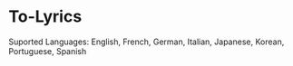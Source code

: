# To-Lyrics
Suported Languages: English, French, German, Italian, Japanese, Korean, Portuguese, Spanish